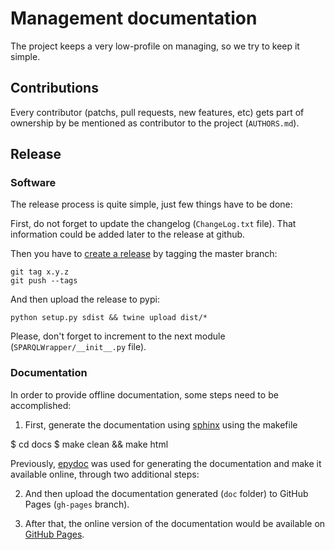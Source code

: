 # Management documentation

The project keeps a very low-profile on managing, so we try to keep it simple.

## Contributions

Every contributor (patchs, pull requests, new features, etc) gets part of ownership by be mentioned as contributor to the project (`AUTHORS.md`).

## Release

### Software

The release process is quite simple, just few things have to be done:

First, do not forget to update the changelog (`ChangeLog.txt` file). That information could be added later to the release at github.

Then you have to [create a release](https://github.com/blog/1547-release-your-software) by tagging the master branch:

    git tag x.y.z
    git push --tags

And then upload the release to pypi:

    python setup.py sdist && twine upload dist/*

Please, don't forget to increment to the next module (`SPARQLWrapper/__init__.py` file).

### Documentation

In order to provide offline documentation, some steps need to be accomplished:

1. First, generate the documentation using [sphinx](http://www.sphinx-doc.org/) using the makefile

  $ cd docs
  $ make clean && make html


Previously, [epydoc](http://epydoc.sourceforge.net/) was used for generating the documentation and make it available online, through two additional steps:

2. And then upload the documentation generated (`doc` folder) to GitHub Pages (`gh-pages` branch).

3. After that, the online version of the documentation would be available on [GitHub Pages](http://rdflib.github.io/sparqlwrapper/resources/doc).
